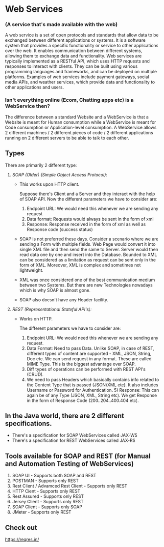 # Web Services 
### (A service that's made available with the web)

A web service is a set of open protocols and standards that allow data to be exchanged between different applications or systems. It is a software system that provides a specific 
functionality or service to other applications over the web. It enables communication between different systems, allowing them to exchange data and functionality. Web services are 
typically implemented as a RESTful API, which uses HTTP requests and responses to interact with clients. They can be built using various programming languages and frameworks, and can 
be deployed on multiple platforms. Examples of web services include payment gateways, social media APIs, and weather services, which provide data and functionality to other applications
and users.  

### Isn't everything online (Ecom, Chatting apps etc) is a WebService then? 

The difference between a standard Website and a WebService is that a Website is meant for Human consumption while a WebService is meant for Code consumption or Application-level consumption.
A WebService allows 2 different machines / 2 different pieces of code / 2 different applications running on 2 different servers to be able to talk to each other.

## Types

There are primarily 2 different type:
1) *SOAP (Older) (Simple Object Access Protocol):*
   
   - This works upon HTTP client.

     Suppose there's Client and a Server and they interact with the help of SOAP API.
     Now the different parameters we have to consider are:
    
     1) Endpoint URL: We would need this whenever we are sending any request
     2) Data format: Requests would always be sent in the form of xml
     3) Response: Response received in the form of xml as well as Response code (success status)

   - SOAP is not preferred these days. Consider a scenario where we are sending a Form with multiple fields. Web Page would convert it into single XML file and then send the same to 
     Server. Server would then read data one by one and insert into the Database. Bounded to XML can be considered as a limitation as request can be sent only in the form of XML.
     Moreover, XML is complex and sometimes not lightweight.

   - XML was once considered one of the best communication medium between two Systems. But there are new Technologies nowadays which is why SOAP is almost gone.
   - SOAP also doesn't have any Header facility.

3) *REST (Representational Stateful API's):*
   
   - Works on HTTP.

     The different parameters we have to consider are:
     
      1) Endpoint URL: We would need this whenever we are sending any request.
      2) Data Format: Need to pass Data. Unlike SOAP, in case of REST, different types of content are supported - XML, JSON, String, Doc etc. We can send request in any format. These            are called MIME Type. This is the biggest advantage over SOAP. 
      3) Diff types of operations can be performed with REST API's (CRUD).  
      4) We need to pass Headers which basically contains info related to the Content Type that is passed (JSON/XML etc). It also includes Username or Password for Authentication.            5) Response: This can again be of any Type (JSON, XML, String etc).  We get Response in the form of Response Code (200..204..400.404 etc).

## In the Java world, there are 2 different specifications.
- There's a specification for SOAP WebServices called JAX-WS
- There's a specification for REST WebServices called JAX-RS

## Tools available for SOAP and REST (for Manual and Automation Testing of WebServices)

1) SOAP UI - Supports both SOAP and REST 
2) POSTMAN - Supports only REST
3) Rest Client / Advamced Rest Client - Supports only REST
4) HTTP Cient - Supports only REST
5) Rest Assured - Supports only REST
6) Jersey Client - Supports only REST
7) SOAP Client - Supports only SOAP
8) JMeter - Supports only REST

## Check out 

https://reqres.in/
